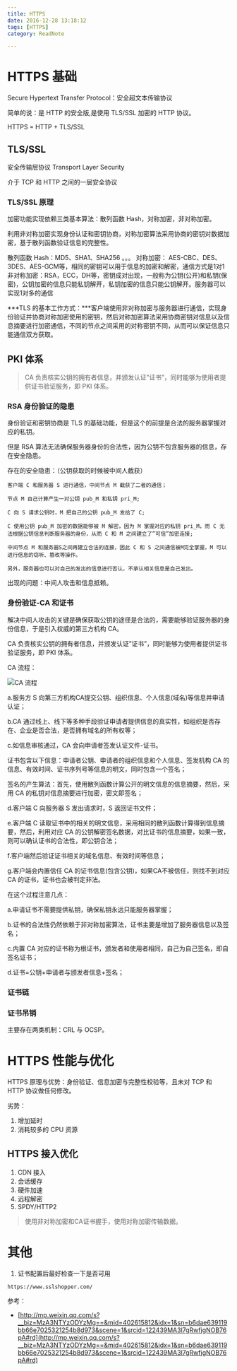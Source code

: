 ```yaml
---
title: HTTPS
date: 2016-12-28 13:18:12
tags: [HTTPS]
category: ReadNote

---
```



# HTTPS 基础

Secure Hypertext Transfer Protocol：安全超文本传输协议

简单的说：是 HTTP 的安全版,是使用 TLS/SSL 加密的 HTTP 协议。

HTTPS = HTTP + TLS/SSL

## TLS/SSL

安全传输层协议 Transport Layer Security

介于 TCP 和 HTTP 之间的一层安全协议

### TLS/SSL 原理

加密功能实现依赖三类基本算法：散列函数 Hash，对称加密，非对称加密。

利用非对称加密实现身份认证和密钥协商，对称加密算法采用协商的密钥对数据加密，基于散列函数验证信息的完整性。

散列函数 Hash：MD5、SHA1、SHA256 。。。
对称加密： AES-CBC、DES、3DES、AES-GCM等，相同的密钥可以用于信息的加密和解密，通信方式是1对1
非对称加密：RSA，ECC，DH等，密钥成对出现，一般称为公钥(公开)和私钥(保密)，公钥加密的信息只能私钥解开，私钥加密的信息只能公钥解开。服务器可以实现1对多的通信

***TLS 的基本工作方式：***客户端使用非对称加密与服务器进行通信，实现身份验证并协商对称加密使用的密钥，然后对称加密算法采用协商密钥对信息以及信息摘要进行加密通信，不同的节点之间采用的对称密钥不同，从而可以保证信息只能通信双方获取。


## PKI 体系
>CA 负责核实公钥的拥有者信息，并颁发认证”证书”，同时能够为使用者提供证书验证服务，即 PKI 体系。

### RSA 身份验证的隐患

身份验证和密钥协商是 TLS 的基础功能，但是这个的前提是合法的服务器掌握对应的私钥。

但是 RSA 算法无法确保服务器身份的合法性，因为公钥不包含服务器的信息，存在安全隐患。

存在的安全隐患：（公钥获取的时候被中间人截获）

```
客户端 C 和服务器 S 进行通信，中间节点 M 截获了二者的通信；

节点 M 自己计算产生一对公钥 pub_M 和私钥 pri_M;

C 向 S 请求公钥时，M 把自己的公钥 pub_M 发给了 C;

C 使用公钥 pub_M 加密的数据能够被 M 解密，因为 M 掌握对应的私钥 pri_M，而 C 无法根据公钥信息判断服务器的身份，从而 C 和 M 之间建立了”可信”加密连接;

中间节点 M 和服务器S之间再建立合法的连接，因此 C 和 S 之间通信被M完全掌握，M 可以进行信息的窃听、篡改等操作。

另外，服务器也可以对自己的发出的信息进行否认，不承认相关信息是自己发出。
```

出现的问题：中间人攻击和信息抵赖。

### 身份验证-CA 和证书

解决中间人攻击的关键是确保获取公钥的途径是合法的，需要能够验证服务器的身份信息，于是引入权威的第三方机构 CA。

CA 负责核实公钥的拥有者信息，并颁发认证”证书”，同时能够为使用者提供证书验证服务，即 PKI 体系。

CA 流程：

![CA 流程](http://mmbiz.qpic.cn/mmbiz/tnZGrhTk4dffpIp6abyRclAF7FIILZI7RwlDmL6kwAT5f5GDnvA8uxFic17NnfwXy0o4A20uggicnVWU5ROmeK0A/640?wx_fmt=png&tp=webp&wxfrom=5&wx_lazy=1)


a.服务方 S 向第三方机构CA提交公钥、组织信息、个人信息(域名)等信息并申请认证；

b.CA 通过线上、线下等多种手段验证申请者提供信息的真实性，如组织是否存在、企业是否合法，是否拥有域名的所有权等；

c.如信息审核通过，CA 会向申请者签发认证文件-证书。

证书包含以下信息：申请者公钥、申请者的组织信息和个人信息、签发机构 CA 的信息、有效时间、证书序列号等信息的明文，同时包含一个签名；

签名的产生算法：首先，使用散列函数计算公开的明文信息的信息摘要，然后，采用 CA 的私钥对信息摘要进行加密，密文即签名；

d.客户端 C 向服务器 S 发出请求时，S 返回证书文件；

e.客户端 C 读取证书中的相关的明文信息，采用相同的散列函数计算得到信息摘要，然后，利用对应 CA 的公钥解密签名数据，对比证书的信息摘要，如果一致，则可以确认证书的合法性，即公钥合法；

f.客户端然后验证证书相关的域名信息、有效时间等信息；

g.客户端会内置信任 CA 的证书信息(包含公钥)，如果CA不被信任，则找不到对应 CA 的证书，证书也会被判定非法。

在这个过程注意几点：

a.申请证书不需要提供私钥，确保私钥永远只能服务器掌握；

b.证书的合法性仍然依赖于非对称加密算法，证书主要是增加了服务器信息以及签名；

c.内置 CA 对应的证书称为根证书，颁发者和使用者相同，自己为自己签名，即自签名证书；

d.证书=公钥+申请者与颁发者信息+签名；


### 证书链



### 证书吊销

主要存在两类机制：CRL 与 OCSP。


# HTTPS 性能与优化

HTTPS 原理与优势：身份验证、信息加密与完整性校验等，且未对 TCP 和 HTTP 协议做任何修改。

劣势：

1. 增加延时
2. 消耗较多的 CPU 资源

## HTTPS 接入优化

1. CDN 接入
2. 会话缓存
3. 硬件加速
4. 远程解密
5. SPDY/HTTP2


>使用非对称加密和CA证书握手，使用对称加密传输数据。

# 其他

1. 证书配置后最好检查一下是否可用

```
https://www.sslshopper.com/
```





参考：

- [http://mp.weixin.qq.com/s?__biz=MzA3NTYzODYzMg==&mid=402615812&idx=1&sn=b6dae639119bb66e7025321254b8d973&scene=1&srcid=122439MA3l7gRwfjgNOB76pA#rd](http://mp.weixin.qq.com/s?__biz=MzA3NTYzODYzMg==&mid=402615812&idx=1&sn=b6dae639119bb66e7025321254b8d973&scene=1&srcid=122439MA3l7gRwfjgNOB76pA#rd)